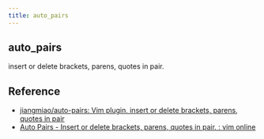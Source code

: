 ```yaml
---
title: auto_pairs
---
```


## auto_pairs
insert or delete brackets, parens, quotes in pair.

## Reference
* [jiangmiao/auto\-pairs: Vim plugin, insert or delete brackets, parens, quotes in pair](https://github.com/jiangmiao/auto-pairs)
* [Auto Pairs \- Insert or delete brackets, parens, quotes in pair\. : vim online](https://www.vim.org/scripts/script.php?script_id=3599)

